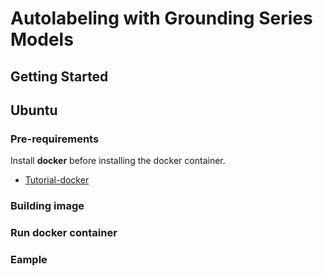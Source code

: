 # Autolabeling with Grounding Series Models

## Getting Started

## Ubuntu
### Pre-requirements

Install **docker** before installing the docker container.

- [Tutorial-docker](https://docs.docker.com/engine/install/ubuntu/)

### Building image

### Run docker container

### Eample

